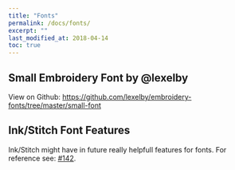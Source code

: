 ```yaml
---
title: "Fonts"
permalink: /docs/fonts/
excerpt: ""
last_modified_at: 2018-04-14
toc: true
---
```

## Small Embroidery Font by @lexelby
View on Github: <https://github.com/lexelby/embroidery-fonts/tree/master/small-font>

## Ink/Stitch Font Features
Ink/Stitch might have in future really helpfull features for fonts. For reference see: [#142](https://github.com/lexelby/inkstitch/issues/142).
